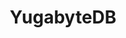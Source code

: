 ---
title: YugabyteDB
isOfficial: true
categories:
  - relational-database
docs:
  - id: java
    url: https://www.testcontainers.org/modules/databases/yugabytedb/
    isThirdParty: false
    example: |
      ```
      var yugabyte = new YugabyteDBYSQLContainer(DockerImageName.parse("yugabytedb/yugabyte:2.14.4.0-b26"));
      yugabyte.start();
      ```
description: |
  A cloud native database
---